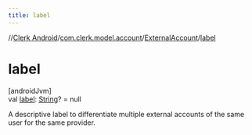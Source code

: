 ```yaml
---
title: label
---
```

//[Clerk Android](../../../index.html)/[com.clerk.model.account](../index.html)/[ExternalAccount](index.html)/[label](label.html)



# label



[androidJvm]\
val [label](label.html): [String](https://kotlinlang.org/api/latest/jvm/stdlib/kotlin-stdlib/kotlin/-string/index.html)? = null



A descriptive label to differentiate multiple external accounts of the same user for the same provider.




